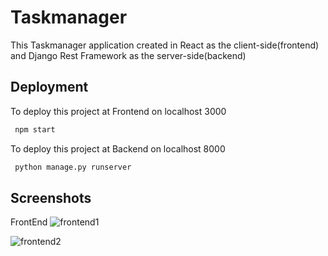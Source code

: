 
# Taskmanager


This Taskmanager application created in React as the client-side(frontend) and Django Rest Framework as the server-side(backend)

## Deployment

To deploy this project at Frontend on localhost 3000


```bash
 npm start
```

To deploy this project at Backend on localhost 8000


```bash
 python manage.py runserver
```

## Screenshots
FrontEnd
![frontend1](https://user-images.githubusercontent.com/81206663/224604030-d9aa1732-5e90-4558-be3f-0786675786da.png)


![frontend2](https://user-images.githubusercontent.com/81206663/224604325-543d84ae-a011-48fb-ab70-d0672dcf767f.png)
